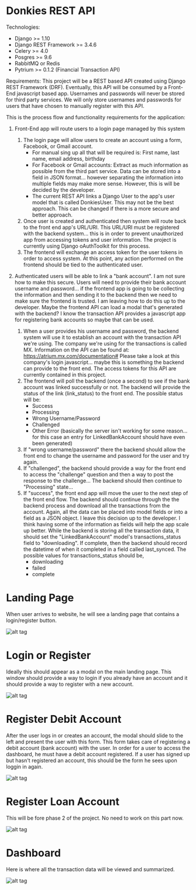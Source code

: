 # Donkies REST API

Technologies:
- Django >= 1.10
- Django REST Framework >= 3.4.6
- Celery >= 4.0
- Posgres >= 9.6
- RabbitMQ or Redis
- Pytrium >= 0.1.2 (Financial Transaction API)


Requirements:
This project will be a REST based API created using Django REST Framework (DRF).
Eventually, this API will be consumed by a Front-End javascript based app.
Usernames and passwords will never be stored for third party services. We will only store usernames and
passwords for users that have chosen to manually register with this API.

This is the process flow and functionality requirements for the application:

1. Front-End app will route users to a login page managed by this system
    1. The login page will allow users to create an account using a form, Facebook, or Gmail account.
        - For manual sing up all that will be required is:
        First name, last name, email address, birthday
        - For Facebook or Gmail accounts:
        Extract as much information as possible from the third part service.
        Data can be stored into a field in JSON format... however separating the information into multiple fields may make more sense. However, this is will be decided by the developer.
        - The current REST API links a Django User to the app's user model that is called DonkiesUser. This may not be the best approach. This can be changed if there is a more secure and better approach.
    2. Once user is created and authenticated then system will route back to the front end app's URL/URI. This URL/URI must be registered with the backend system... this is in order to prevent unauthorized app from accessing tokens and user information. The project is currently using Django oAuthToolkit for this process.
    3. The frontend will exchange an access token for the user tokens in order to access system. At this point, any action performed on the frontend should be tied to the authenticated user.

2. Authenticated users will be able to link a "bank account". I am not sure how to make this secure. Users will need to provide their bank account username and password... if the frontend app is going to be collecting the information and then sending it to the backend then we need to make sure the frontend is trusted. I am leaving how to do this up to the developer. Maybe the frontend API can load a modal that's generated with the backend? I know the transaction API provides a javascript app for registering bank accounts so maybe that can be used.
    1. When a user provides his username and password, the backend system will use it to establish an account with the transaction API we're using. The company we're using for the transactions is called MX. Information on the API can be found at: https://atrium.mx.com/documentation# Please take a look at this company's login javascript... maybe this is something the backend can provide to the front end. The access tokens for this API are currently contained in this project.
    2. The frontend will poll the backend (once a second) to see if the bank account was linked successfully or not. The backend will provide the status of the link (link_status) to the front end. The possible status will be:  
        - Success
        - Processing
        - Wrong Username/Password
        - Challenged
        - Other Error (basically the server isn't working for some reason... for this case an entry for LinkedBankAccount should have even been generated)
    3. If "wrong username/password" there the backend should allow the front end to change the username and password for the user and try again.
    4. If "challenged", the backend should provide a way for the front end to access the "challenge" question and then a way to post the response to the challenge... The backend should then continue to "Processing" state...
    6. If "success", the front end app will move the user to the next step of the front end flow. The backend should continue through the the backend process and download all the transactions from the account. Again, all the data can be placed into model fields or into a field as a JSON object. I leave this decision up to the developer. I think having some of the information as fields will help the app scale up better. While the backend is storing all the transaction data, it should set the "LinkedBankAccount" model's transactions_status field to "downloading". If complete, then the backend should record the datetime of when it completed in a field called last_synced. The possible values for transactions_status should be,
        - downloading
        - failed
        - complete

# Landing Page
When user arrives to website, he will see a landing page that contains a login/register button. 

![alt tag](https://github.com/aeria-io/DonkiesRestAPI/blob/master/readme_assets/Landing-1.png)

# Login or Register
Ideally this should appear as a modal on the main landing page. This window should provide a way to login if you already have an account and it should provide a way to register with a new account.

![alt tag](https://github.com/aeria-io/DonkiesRestAPI/blob/master/readme_assets/CreateAccount-2.png)

# Register Debit Account
After the user logs in or creates an account, the modal should slide to the left and present the user with this form. This form takes care of registering a debit account (bank account) with the user. In order for a user to access the dashboard, he must have a debit account registered. If a user has signed up but hasn't registered an account, this should be the form he sees upon loggin in again.

![alt tag](https://github.com/aeria-io/DonkiesRestAPI/blob/master/readme_assets/LinkBank-3.png)

# Register Loan Account
This will be fore phase 2 of the project. No need to work on this part now.

![alt tag](https://github.com/aeria-io/DonkiesRestAPI/blob/master/readme_assets/LinkLender-4.png)

# Dashboard
Here is where all the transaction data will be viewed and summarized.

![alt tag](https://github.com/aeria-io/DonkiesRestAPI/blob/master/readme_assets/DashBoard-5.png)

